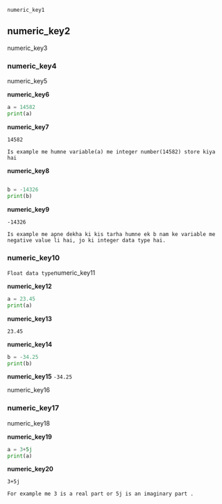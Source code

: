 ```ngMeta
numeric_key1
```
## numeric_key2
numeric_key3

### numeric_key4
numeric_key5

**numeric_key6**

```python
a = 14582
print(a)
```
**numeric_key7**

`14582`

`Is example me humne variable(a) me integer number(14582) store kiya hai`

**numeric_key8**

```python

b = -14326
print(b)
```
**numeric_key9**

`-14326`

`Is example me apne dekha ki kis tarha humne ek b nam ke variable me negative value li hai, jo ki integer data type hai.`

### numeric_key10
`Float data type`numeric_key11

**numeric_key12**

```python
a = 23.45
print(a)
```
**numeric_key13**

`23.45`

**numeric_key14**

```python
b = -34.25
print(b)
```
**numeric_key15**
`-34.25`

numeric_key16


### numeric_key17
numeric_key18

**numeric_key19**

```python
a = 3+5j
print(a)
```
**numeric_key20**

`3+5j`

`For example me 3 is a real part or 5j is an imaginary part .`